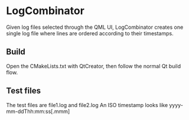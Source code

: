 # LogCombinator
Given log files selected through the QML UI, LogCombinator creates one single log file where lines are ordered according to their timestamps.

## Build
Open the CMakeLists.txt with QtCreator, then follow the normal Qt build flow.

## Test files
The test files are file1.log and file2.log
An ISO timestamp looks like yyyy-mm-ddThh:mm:ss[.mmm]

